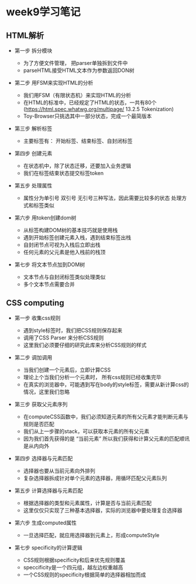 # week9学习笔记
## HTML解析
* 第一步 拆分模块
	* 为了方便文件管理， 把parser单独拆到文件中
	* parseHTML接受HTML文本作为参数返回DON树

* 第二步 用FSM来实现HTML的分析
	* 我们用FSM（有限状态机）来实现HTML的分析
	* 在HTML的标准中，已经规定了HTML的状态，一共有80个(https://html.spec.whatwg.org/multipage/  13.2.5 Tokenization)
	* Toy-Browser只挑选其中一部分状态，完成一个最简版本

* 第三步 解析标签
	* 主要标签有： 开始标签、结束标签、自封闭标签

* 第四步 创建元素
	* 在状态机中，除了状态迁移，还要加入业务逻辑
	* 我们在标签结束状态提交标签token

* 第五步 处理属性
	* 属性分为单引号 双引号 无引号三种写法，因此需要比较多的状态
处理方式和标签类似

* 第六步 用token创建dom树
	* 从标签构建DOM树的基本技巧就是使用栈
	* 遇到开始标签创建元素入栈，遇到结束标签出栈
	* 自封闭节点可视为入栈后立即出栈
	* 任何元素的父元素是他入栈前的栈顶

* 第七步 将文本节点加到DOM树
	* 文本节点与自封闭标签类似处理类似
	* 多个文本节点需要合并

## CSS computing
* 第一步 收集css规则
	* 遇到style标签时，我们把CSS规则保存起来
	* 调用了CSS Parser 来分析CSS规则
	* 这里我们必须要仔细的研究此库来分析CSS规则的样式

* 第二步 调加调用
	* 当我们创建一个元素后，立即计算CSS
	* 理论上个当我们分析一个元素时， 所有css规则已经收集完毕
	* 在真实的浏览器中，可能遇到写在body的style标签，需要从新计算css的情况，这里我们忽略

* 第三步 获取父元素序列
	* 在computeCSS函数中，我们必须知道元素的所有父元素才能判断元素与规则是否匹配
	* 我们从上一步骤的stack，可以获取本元素的所有父元素
	* 因为我们首先获得的是 “当前元素” 所以我们获得和计算父元素的匹配顺讯是从内向外

* 第四步 选择器与元素匹配
	* 选择器也要从当前元素向外排列
	* 复杂选择器拆成针对单个元素的选择器，用循环匹配父元素队列

* 第五步 计算选择器与元素匹配
	* 根据选择器的类型和元素属性，计算是否与当前元素匹配
	* 这里仅仅只实现了三种基本选择器，实际的浏览器中要处理复合选择器

* 第六步 生成computed属性
	* 一旦选择匹配，就应用选择器到元素上，形成computeStyle

* 第七步 specificity的计算逻辑
	* CSS规则根据specificity和后来优先规则覆盖
	* speccificity是一个四元组，越左边权重越高
	* 一个CSS规则的specificity根据简单的选择器相加而成